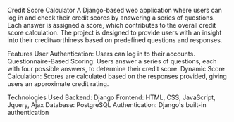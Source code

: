 Credit Score Calculator
A Django-based web application where users can log in and check their credit scores by answering a series of questions. Each answer is assigned a score, which contributes to the overall credit score calculation. The project is designed to provide users with an insight into their creditworthiness based on predefined questions and responses.

Features
User Authentication: Users can log in to their accounts.
Questionnaire-Based Scoring: Users answer a series of questions, each with four possible answers, to determine their credit score.
Dynamic Score Calculation: Scores are calculated based on the responses provided, giving users an approximate credit rating.

Technologies Used
Backend: Django
Frontend: HTML, CSS, JavaScript, Jquery, Ajax
Database: PostgreSQL
Authentication: Django's built-in authentication
